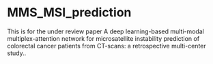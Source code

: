 # MMS_MSI_prediction
This is for the under review paper A deep learning-based multi-modal multiplex-attention network for microsatellite instability prediction of colorectal cancer patients from CT-scans: a retrospective multi-center study.. 
